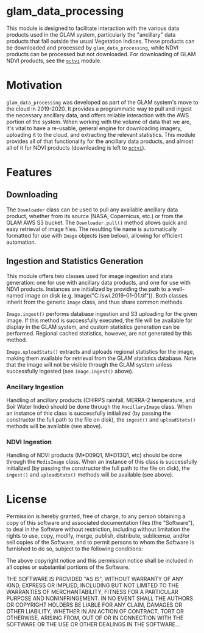 # glam_data_processing

This module is designed to facilitate interaction with the various data products used in the GLAM system, particularly the "ancillary" data products that fall outside the usual Vegetation Indices. These products can be downloaded and processed by `glam_data_processing`, while NDVI products can be processed but not downloaded. For downloading of GLAM NDVI products, see the <code><a href="https://github.com/fdfoneill/octvi">octvi</a></code> module.

# Motivation

`glam_data_processing` was developed as part of the GLAM system's move to the cloud in 2019-2020. It provides a programmatic way to pull and ingest the necessary ancillary data, and offers reliable interaction with the AWS portion of the system. When working with the volume of data that we are, it's vital to have a re-usable, general engine for downloading imagery, uploading it to the cloud, and extracting the relevant statistics. This module provides all of that functionality for the ancillary data products, and almost all of it for NDVI products (downloading is left to <code><a href="https://github.com/fdfoneill/octvi">octvi</a></code>).

# Features

## Downloading

The `Downloader` class can be used to pull any available ancillary data product, whether from its source (NASA, Copernicus, etc.) or from the GLAM AWS S3 bucket. The `Downloader.pull()` method allows quick and easy retrieval of image files. The resulting file name is automatically formatted for use with `Image` objects (see below), allowing for efficient automation.

## Ingestion and Statistics Generation

This module offers two classes used for image ingestion and stats generation: one for use with ancillary data products, and one for use with NDVI products. Instances are initialized by providing the path to a well-named image on disk (e.g. Image("C:/swi.2019-01-01.tif")). Both classes inherit from the generic `Image` class, and thus share common methods.

`Image.ingest()` performs database ingestion and S3 uploading for the given image. If this method is successfully executed, the file will be available for display in the GLAM system, and custom statistics generation can be performed. Regional cached statistics, however, are not generated by this method.

`Image.uploadStats()` extracts and uploads regional statistics for the image, making them available for retrieval from the GLAM statistics database. Note that the image will not be visible through the GLAM system unless successfully ingested (see `Image.ingest()` above).

### Ancillary Ingestion

Handling of ancillary products (CHIRPS rainfall, MERRA-2 temperature, and Soil Water Index) should be done through the `AncillaryImage` class. When an instance of this class is successfully initialized (by passing the constructor the full path to the file on disk), the `ingest()` and `uploadStats()` methods will be available (see above).

### NDVI Ingestion

Handling of NDVI products (M\*D09Q1, M\*D13Q1, etc) should be done through the `ModisImage` class. When an instance of this class is successfully initialized (by passing the constructor the full path to the file on disk), the `ingest()` and `uploadStats()` methods will be available (see above).

# License

Permission is hereby granted, free of charge, to any person obtaining a copy of this software and associated documentation files (the "Software"), to deal in the Software without restriction, including without limitation the rights to use, copy, modify, merge, publish, distribute, sublicense, and/or sell copies of the Software, and to permit persons to whom the Software is furnished to do so, subject to the following conditions:

The above copyright notice and this permission notice shall be included in all copies or substantial portions of the Software.

THE SOFTWARE IS PROVIDED "AS IS", WITHOUT WARRANTY OF ANY KIND, EXPRESS OR IMPLIED, INCLUDING BUT NOT LIMITED TO THE WARRANTIES OF MERCHANTABILITY, FITNESS FOR A PARTICULAR PURPOSE AND NONINFRINGEMENT. IN NO EVENT SHALL THE AUTHORS OR COPYRIGHT HOLDERS BE LIABLE FOR ANY CLAIM, DAMAGES OR OTHER LIABILITY, WHETHER IN AN ACTION OF CONTRACT, TORT OR OTHERWISE, ARISING FROM, OUT OF OR IN CONNECTION WITH THE SOFTWARE OR THE USE OR OTHER DEALINGS IN THE SOFTWARE...